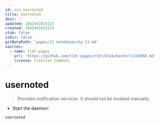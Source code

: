 ```yaml
---
id: osx.usernoted
title: Usernoted
desc: ''
updated: 1642441815123
created: 1642441815123
stub: false
isDir: false
gitNotePath: 'pages/{{ noteHiearchy }}.md'
sources:
  - name: tldr-pages
    url: 'https://github.com/tldr-pages/tldr/blob/master/LICENSE.md'
    license: Creative Commons
---
```

# usernoted

> Provides notification services.
> It should not be invoked manually.

- Start the daemon:

`usernoted`

